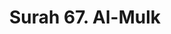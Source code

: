 ---
title       : "Surah 67. Al-Mulk"
DATE        : 7/25/2018 9:18:18 AM
draft       : false
TYPE        : "quran"
layout      : "surah"
BookCode    : "ARB"
SurahNumber : "67"
TotalAyah   : "30"
---
